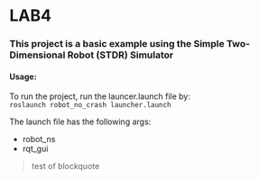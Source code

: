 # LAB4

### This project is a basic example using the Simple Two-Dimensional Robot (STDR) Simulator

#### Usage: 
To run the project, run the launcer.launch file by:  
`roslaunch robot_no_crash launcher.launch`   

The launch file has the following args:
- robot_ns
- rqt_gui

> test of blockquote
